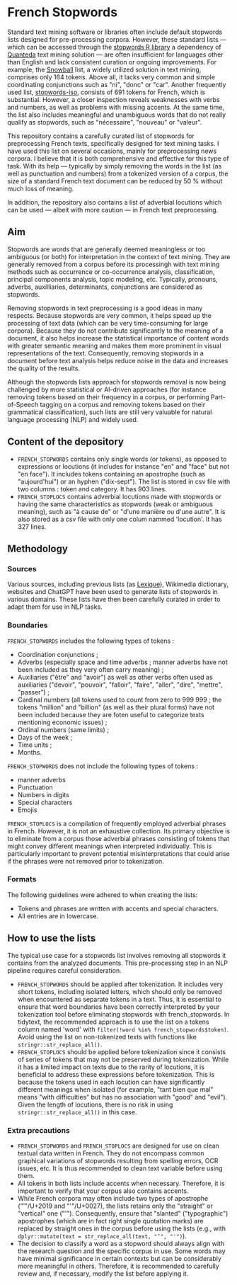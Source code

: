 # French Stopwords

Standard text mining software or libraries often include default stopwords lists designed for pre-processing corpora. However, these standard lists — which can be accessed through the [stopwords R library](https://github.com/quanteda/stopwords) a dependency of [Quanteda](https://github.com/quanteda/) text mining solution — are often insufficient for languages other than English and lack consistent curation or ongoing improvements. For example, the [Snowball](https://snowballstem.org/projects.html) list, a widely utilized solution in text mining, comprises only 164 tokens. Above all, it lacks very common and simple coordinating conjunctions such as "ni", "donc" or "car". Another frequently used list, [stopwords-iso](https://github.com/stopwords-iso/stopwords-fr/tree/master), consists of 691 tokens for French, which is substantial. However, a closer inspection reveals weaknesses with verbs and numbers, as well as problems with missing accents. At the same time, the list also includes meaningful and unambiguous words that do not really qualify as stopwords, such as "nécessaire", "nouveau" or "valeur".

This repository contains a carefully curated list of stopwords for preprocessing French texts, specifically designed for text mining tasks. I have used this list on several occasions, mainly for preprocessing news corpora. I believe that it is both comprehensive and effective for this type of task. With its help — typically by simply removing the words in the list (as well as punctuation and numbers) from a tokenized version of a corpus, the size of a standard French text document can be reduced by 50 % without much loss of meaning.

In addition, the repository also contains a list of adverbial locutions which can be used — albeit with more caution — in French text preprocessing.

## Aim

Stopwords are words that are generally deemed meaningless or too ambiguous (or both) for interpretation in the context of text mining. They are generally removed from a corpus before its processingh with text mining methods such as occurrence or co-occurrence analysis, classification, principal components analysis, topic modeling, etc. Typically, pronouns, adverbs, auxilliaries, determinants, conjunctions are considered as stopwords.

Removing stopwords in text preprocessing is a good ideas in many respects. Because stopwords are very common, it helps speed up the processing of text data (which can be very time-consuming for large corpora). Because they do not contribute significantly to the meaning of a document, it also helps increase the statistical importance of content words with greater semantic meaning and makes them more prominent in visual representations of the text. Consequently, removing stopwords in a document before text analysis helps reduce noise in the data and increases the quality of the results.

Although the stopwords lists approach for stopwords removal is now being challenged by more statistical or AI-driven approaches (for instance removing tokens based on their frequency in a corpus, or performing Part-of-Speech tagging on a corpus and removing tokens based on their grammatical classification), such lists are still very valuable for natural language processing (NLP) and widely used.

## Content of the depository

- `FRENCH_STOPWORDS` contains only single words (or tokens), as opposed to expressions or locutions (it includes for instance "en" and "face" but not "en face"). It includes tokens containing an apostrophe (such as "aujourd'hui") or an hyphen ("dix-sept"). The list is stored in csv file with two columns : token and category. It has 903 lines.
- `FRENCH_STOPLOCS` contains adverbial locutions made with stopwords or having the same characteristics as stopwords (weak or ambiguous meaning), such as "à cause de" or "d'une manière ou d'une autre". It is also stored as a csv file with only one colum nammed 'locution'. It has 327 lines.

## Methodology

### Sources

Various sources, including previous lists (as [Lexique](http://www.lexique.org/)), Wikimedia dictionary, websites and ChatGPT have been used to generate lists of stopwords in various domains. These lists have then been carefully curated in order to adapt them for use in NLP tasks.

### Boundaries

`FRENCH_STOPWORDS` includes the following types of tokens :
- Coordination conjunctions ;
- Adverbs (especially space and time adverbs ; manner adverbs have not been included as they very often carry meaning) ;
- Auxiliaries ("être" and "avoir") as well as other verbs often used as auxiliaries ("devoir", "pouvoir", "falloir", "faire", "aller", "dire", "mettre", "passer") ;
- Cardinal numbers (all tokens used to count from zero to 999 999 ; the tokens "million" and "billion" (as well as their plural forms) have not been included because they are foten useful to categorize texts mentioning economic issues) ;
- Ordinal numbers (same limits) ;
- Days of the week ;
- Time units ;
- Months.

`FRENCH_STOPWORDS` does not include the following types of tokens :
- manner adverbs
- Punctuation
- Numbers in digits
- Special characters
- Emojis

`FRENCH_STOPLOCS` is a compilation of frequently employed adverbial phrases in French. However, it is not an exhaustive collection. Its primary objective is to eliminate from a corpus those adverbial phrases consisting of tokens that might convey different meanings when interpreted individually. This is particularly important to prevent potential misinterpretations that could arise if the phrases were not removed prior to tokenization.

### Formats

The following guidelines were adhered to when creating the lists:

- Tokens and phrases are written with accents and special characters.
- All entries are in lowercase.

## How to use the lists

The typical use case for a stopwords list involves removing all stopwords it contains from the analyzed documents. This pre-processing step in an NLP pipeline requires careful consideration.

- `FRENCH_STOPWORDS` should be applied after tokenization. It includes very short tokens, including isolated letters, which should only be removed when encountered as separate tokens in a text. Thus, it is essential to ensure that word boundaries have been correctly interpreted by your tokenization tool before eliminating stopwords with french_stopwords. In tidytext, the recommended approach is to use the list on a tokens column named 'word' with `filter(!word %in% french_stopwords$token)`. Avoid using the list on non-tokenized texts with functions like `stringr::str_replace_all()`.
- `FRENCH_STOPLOCS` should be applied before tokenization since it consists of series of tokens that may not be preserved during tokenization. While it has a limited impact on texts due to the rarity of locutions, it is beneficial to address these expressions before tokenization. This is because the tokens used in each locution can have significantly different meanings when isolated (for example, "tant bien que mal" means "with difficulties" but has no association with "good" and "evil"). Given the length of locutions, there is no risk in using `stringr::str_replace_all()` in this case.

### Extra precautions

- `FRENCH_STOPWORDS` and  `FRENCH_STOPLOCS` are designed for use on clean textual data written in French. They do not encompass common graphical variations of stopwords resulting from spelling errors, OCR issues, etc. It is thus recommended to clean text variable before using them.
- All tokens in both lists include accents when necessary. Therefore, it is important to verify that your corpus also contains accents.
- While French corpora may often include two types of apostrophe ("’"/U+2019 and "'"/U+0027), the lists retains only the "straight" or "vertical" one ("'"). Consequently, ensure that "slanted" ("typographic") apostrophes (which are in fact right single quotation marks) are replaced by straight ones in the corpus before using the lists (e.g., with `dplyr::mutate(text = str_replace_all(text, "’", "'")`).
- The decision to classify a word as a stopword should always align with the research question and the specific corpus in use. Some words may have minimal significance in certain contexts but can be considerably more meaningful in others. Therefore, it is recommended to carefully review and, if necessary, modify the list before applying it.
